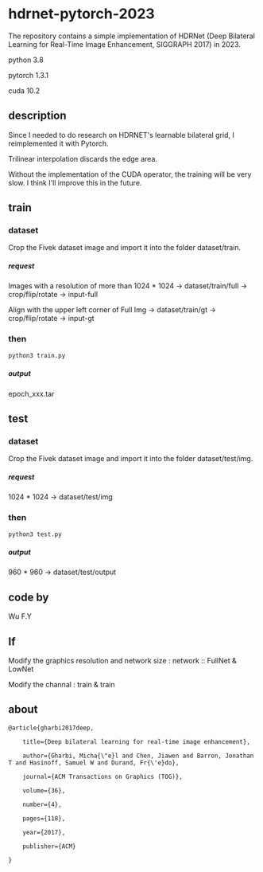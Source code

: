 # hdrnet-pytorch-2023
The repository contains a simple implementation of HDRNet (Deep Bilateral Learning for Real-Time Image Enhancement, SIGGRAPH 2017) in 2023.

python 3.8

pytorch 1.3.1

cuda 10.2

## description
Since I needed to do research on HDRNET's learnable bilateral grid, I reimplemented it with Pytorch.


Trilinear interpolation discards the edge area.


Without the implementation of the CUDA operator, the training will be very slow. I think I'll improve this in the future.

## train

### dataset
Crop the Fivek dataset image and import it into the folder dataset/train.

##### request
Images with a resolution of more than 1024 * 1024 -> dataset/train/full -> crop/flip/rotate -> input-full


Align with the upper left corner of Full Img -> dataset/train/gt -> crop/flip/rotate -> input-gt

### then
```sh
python3 train.py 
```
##### output
epoch_xxx.tar

## test

### dataset
Crop the Fivek dataset image and import it into the folder dataset/test/img.

##### request
1024 * 1024 -> dataset/test/img  

### then
```sh
python3 test.py
```
##### output
960 * 960 -> dataset/test/output


## code by
Wu F.Y 

## If
Modify the graphics resolution and network size : network :: FullNet & LowNet

Modify the channal : train & train

## about
    @article{gharbi2017deep,

        title={Deep bilateral learning for real-time image enhancement},

        author={Gharbi, Micha{\"e}l and Chen, Jiawen and Barron, Jonathan T and Hasinoff, Samuel W and Durand, Fr{\'e}do},

        journal={ACM Transactions on Graphics (TOG)},

        volume={36},

        number={4},

        pages={118},

        year={2017},

        publisher={ACM}
      
    }
